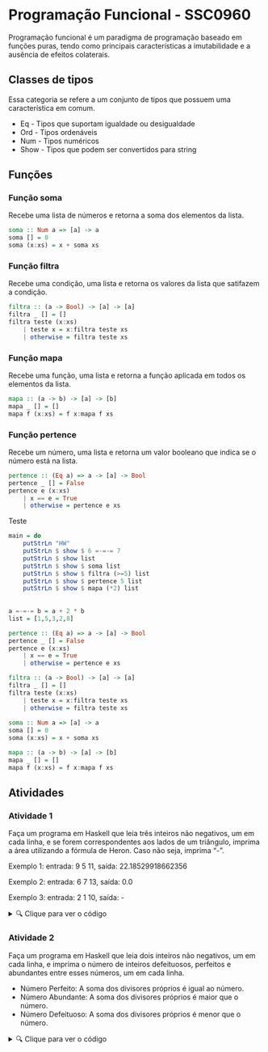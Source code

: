 # Programação Funcional - SSC0960

Programação funcional é um paradigma de programação baseado em funções puras, tendo como principais características a imutabilidade e a ausência de efeitos colaterais.

## Classes de tipos

Essa categoria se refere a um conjunto de tipos que possuem uma característica em comum.
* Eq - Tipos que suportam igualdade ou desigualdade
* Ord - Tipos ordenáveis
* Num - Tipos numéricos
* Show - Tipos que podem ser convertidos para string

## Funções

### Função soma

Recebe uma lista de números e retorna a soma dos elementos da lista.
```haskell
soma :: Num a => [a] -> a
soma [] = 0
soma (x:xs) = x + soma xs
```

### Função filtra

Recebe uma condição, uma lista e retorna os valores da lista que satifazem a condição.
```haskell
filtra :: (a -> Bool) -> [a] -> [a]
filtra _ [] = []
filtra teste (x:xs)
    | teste x = x:filtra teste xs
    | otherwise = filtra teste xs
```

### Função mapa

Recebe uma função, uma lista e retorna a função aplicada em todos os elementos da lista.
```haskell
mapa :: (a -> b) -> [a] -> [b]
mapa _ [] = []
mapa f (x:xs) = f x:mapa f xs
```

### Função pertence

Recebe um número, uma lista e retorna um valor booleano que indica se o número está na lista.
```haskell
pertence :: (Eq a) => a -> [a] -> Bool
pertence _ [] = False
pertence e (x:xs)
    | x == e = True
    | otherwise = pertence e xs
```

Teste
```haskell
main = do
    putStrLn "HW"
    putStrLn $ show $ 6 =-=-= 7
    putStrLn $ show list
    putStrLn $ show $ soma list
    putStrLn $ show $ filtra (>=5) list
    putStrLn $ show $ pertence 5 list
    putStrLn $ show $ mapa (*2) list
    
    
a =-=-= b = a + 2 * b
list = [1,5,3,2,8]

pertence :: (Eq a) => a -> [a] -> Bool
pertence _ [] = False
pertence e (x:xs)
    | x == e = True
    | otherwise = pertence e xs

filtra :: (a -> Bool) -> [a] -> [a]
filtra _ [] = []
filtra teste (x:xs)
    | teste x = x:filtra teste xs
    | otherwise = filtra teste xs
    
soma :: Num a => [a] -> a
soma [] = 0
soma (x:xs) = x + soma xs

mapa :: (a -> b) -> [a] -> [b]
mapa _ [] = []
mapa f (x:xs) = f x:mapa f xs
```

## Atividades

### Atividade 1

Faça um programa em Haskell que leia três inteiros não negativos, um em cada linha, e se forem correspondentes aos lados de um triângulo, imprima a área utilizando a fórmula de Heron. Caso não seja, imprima “-”. 

Exemplo 1: entrada: 9 5 11, saída: 22.18529918662356

Exemplo 2: entrada: 6 7 13, saída: 0.0

Exemplo 3: entrada: 2 1 10, saída: -

<details>
  <summary>🔍 Clique para ver o código</summary>
  
    main = do
        la <- getLine
        let a = read la
        lb <- getLine
        let b = read lb
        lc <- getLine
        let c = read lc
        putStrLn $ area a b c
        
    valida a b c
        | (a <= b + c) && (b <= a + c) && (c <= a + b) = 1
        | otherwise = 0
        
    area a b c
        | valida a b c == 1 = show $ sqrt (p * (p-a) * (p-b) * (p-c))
        | otherwise = "-"
            where
                p = (a+b+c) / 2


</details>

### Atividade 2

Faça um programa em Haskell que leia dois inteiros não negativos, um em cada linha, e imprima o número de inteiros defeituosos, perfeitos e abundantes entre esses números, um em cada linha.

 * Número Perfeito: A soma dos divisores próprios é igual ao número.
 * Número Abundante: A soma dos divisores próprios é maior que o número.
 * Número Defeituoso: A soma dos divisores próprios é menor que o número.

<details>
  <summary>🔍 Clique para ver o código</summary>
  
    main = do
        n1_ <- getLine
        n2_ <- getLine
        let n1 = read n1_
        let n2 = read n2_
        let l1 = lista n1 n2 
        putStrLn $ show $ conta (<0) $ compara (mapa soma (mapa divisores l1)) l1
        putStrLn $ show $ conta (==0) $ compara (mapa soma (mapa divisores l1)) l1
        putStrLn $ show $ conta (>0) $ compara (mapa soma (mapa divisores l1)) l1
    
    
    lista :: Int -> Int -> [Int]
    lista a b = [a..b]
    
    soma :: (Num a) => [a] -> a
    soma [] = 0
    soma (x:xs) = x + soma xs
    
    divisores :: Int -> [Int]
    divisores n = [x | x <- [1..n-1], n `mod` x == 0]
    
    mapa :: (a -> b) -> [a] -> [b]
    mapa _ [] = []
    mapa f (x:xs) = f x: mapa f xs
    
    compara :: (Eq a, Ord a, Num a) => [a] -> [a] -> [a]
    compara [] [] = []
    compara (x:xs) (y:ys)
        | x == y = 0: comp
        | x > y = 1: comp
        | otherwise = -1: comp
            where
                comp = compara xs ys
        
    conta :: (Num a) => (a -> Bool) -> [a] -> a
    conta _ [] = 0
    conta cond (x:xs)
        | cond x = 1 + conta cond xs
        | otherwise = conta cond xs


</details>






